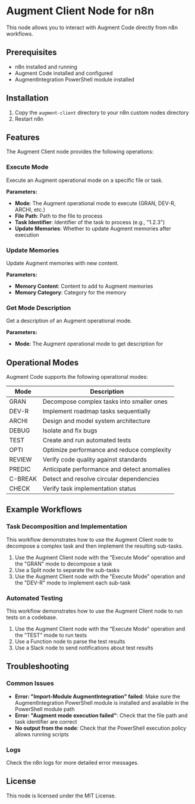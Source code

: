 # Augment Client Node for n8n

This node allows you to interact with Augment Code directly from n8n workflows.

## Prerequisites

- n8n installed and running
- Augment Code installed and configured
- AugmentIntegration PowerShell module installed

## Installation

1. Copy the `augment-client` directory to your n8n custom nodes directory
2. Restart n8n

## Features

The Augment Client node provides the following operations:

### Execute Mode

Execute an Augment operational mode on a specific file or task.

**Parameters:**
- **Mode**: The Augment operational mode to execute (GRAN, DEV-R, ARCHI, etc.)
- **File Path**: Path to the file to process
- **Task Identifier**: Identifier of the task to process (e.g., "1.2.3")
- **Update Memories**: Whether to update Augment memories after execution

### Update Memories

Update Augment memories with new content.

**Parameters:**
- **Memory Content**: Content to add to Augment memories
- **Memory Category**: Category for the memory

### Get Mode Description

Get a description of an Augment operational mode.

**Parameters:**
- **Mode**: The Augment operational mode to get description for

## Operational Modes

Augment Code supports the following operational modes:

| Mode | Description |
|------|-------------|
| GRAN | Decompose complex tasks into smaller ones |
| DEV-R | Implement roadmap tasks sequentially |
| ARCHI | Design and model system architecture |
| DEBUG | Isolate and fix bugs |
| TEST | Create and run automated tests |
| OPTI | Optimize performance and reduce complexity |
| REVIEW | Verify code quality against standards |
| PREDIC | Anticipate performance and detect anomalies |
| C-BREAK | Detect and resolve circular dependencies |
| CHECK | Verify task implementation status |

## Example Workflows

### Task Decomposition and Implementation

This workflow demonstrates how to use the Augment Client node to decompose a complex task and then implement the resulting sub-tasks.

1. Use the Augment Client node with the "Execute Mode" operation and the "GRAN" mode to decompose a task
2. Use a Split node to separate the sub-tasks
3. Use the Augment Client node with the "Execute Mode" operation and the "DEV-R" mode to implement each sub-task

### Automated Testing

This workflow demonstrates how to use the Augment Client node to run tests on a codebase.

1. Use the Augment Client node with the "Execute Mode" operation and the "TEST" mode to run tests
2. Use a Function node to parse the test results
3. Use a Slack node to send notifications about test results

## Troubleshooting

### Common Issues

- **Error: "Import-Module AugmentIntegration" failed**: Make sure the AugmentIntegration PowerShell module is installed and available in the PowerShell module path
- **Error: "Augment mode execution failed"**: Check that the file path and task identifier are correct
- **No output from the node**: Check that the PowerShell execution policy allows running scripts

### Logs

Check the n8n logs for more detailed error messages.

## License

This node is licensed under the MIT License.
